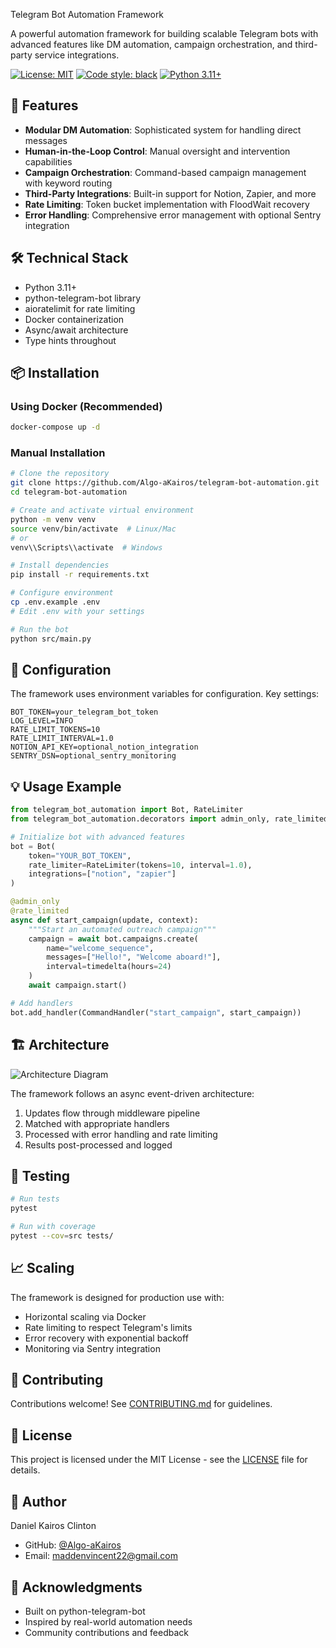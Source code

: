  Telegram Bot Automation Framework

A powerful automation framework for building scalable Telegram bots with advanced features like DM automation, campaign orchestration, and third-party service integrations.

[![License: MIT](https://img.shields.io/badge/License-MIT-yellow.svg)](https://opensource.org/licenses/MIT)
[![Code style: black](https://img.shields.io/badge/code%20style-black-000000.svg)](https://github.com/psf/black)
[![Python 3.11+](https://img.shields.io/badge/python-3.11+-blue.svg)](https://www.python.org/downloads/)

## 🚀 Features

- **Modular DM Automation**: Sophisticated system for handling direct messages
- **Human-in-the-Loop Control**: Manual oversight and intervention capabilities
- **Campaign Orchestration**: Command-based campaign management with keyword routing
- **Third-Party Integrations**: Built-in support for Notion, Zapier, and more
- **Rate Limiting**: Token bucket implementation with FloodWait recovery
- **Error Handling**: Comprehensive error management with optional Sentry integration

## 🛠️ Technical Stack

- Python 3.11+
- python-telegram-bot library
- aioratelimit for rate limiting
- Docker containerization
- Async/await architecture
- Type hints throughout

## 📦 Installation

### Using Docker (Recommended)
```bash
docker-compose up -d
```

### Manual Installation
```bash
# Clone the repository
git clone https://github.com/Algo-aKairos/telegram-bot-automation.git
cd telegram-bot-automation

# Create and activate virtual environment
python -m venv venv
source venv/bin/activate  # Linux/Mac
# or
venv\\Scripts\\activate  # Windows

# Install dependencies
pip install -r requirements.txt

# Configure environment
cp .env.example .env
# Edit .env with your settings

# Run the bot
python src/main.py
```

## 🔧 Configuration

The framework uses environment variables for configuration. Key settings:

```env
BOT_TOKEN=your_telegram_bot_token
LOG_LEVEL=INFO
RATE_LIMIT_TOKENS=10
RATE_LIMIT_INTERVAL=1.0
NOTION_API_KEY=optional_notion_integration
SENTRY_DSN=optional_sentry_monitoring
```

## 💡 Usage Example

```python
from telegram_bot_automation import Bot, RateLimiter
from telegram_bot_automation.decorators import admin_only, rate_limited

# Initialize bot with advanced features
bot = Bot(
    token="YOUR_BOT_TOKEN",
    rate_limiter=RateLimiter(tokens=10, interval=1.0),
    integrations=["notion", "zapier"]
)

@admin_only
@rate_limited
async def start_campaign(update, context):
    """Start an automated outreach campaign"""
    campaign = await bot.campaigns.create(
        name="welcome_sequence",
        messages=["Hello!", "Welcome aboard!"],
        interval=timedelta(hours=24)
    )
    await campaign.start()

# Add handlers
bot.add_handler(CommandHandler("start_campaign", start_campaign))
```

## 🏗️ Architecture

![Architecture Diagram](docs/images/architecture.png)

The framework follows an async event-driven architecture:
1. Updates flow through middleware pipeline
2. Matched with appropriate handlers
3. Processed with error handling and rate limiting
4. Results post-processed and logged

## 🧪 Testing

```bash
# Run tests
pytest

# Run with coverage
pytest --cov=src tests/
```

## 📈 Scaling

The framework is designed for production use with:
- Horizontal scaling via Docker
- Rate limiting to respect Telegram's limits
- Error recovery with exponential backoff
- Monitoring via Sentry integration

## 👥 Contributing

Contributions welcome! See [CONTRIBUTING.md](CONTRIBUTING.md) for guidelines.

## 📄 License

This project is licensed under the MIT License - see the [LICENSE](LICENSE) file for details.

## 👤 Author

Daniel Kairos Clinton
- GitHub: [@Algo-aKairos](https://github.com/Algo-aKairos)
- Email: maddenvincent22@gmail.com

## 🙏 Acknowledgments

- Built on python-telegram-bot
- Inspired by real-world automation needs
- Community contributions and feedback 
